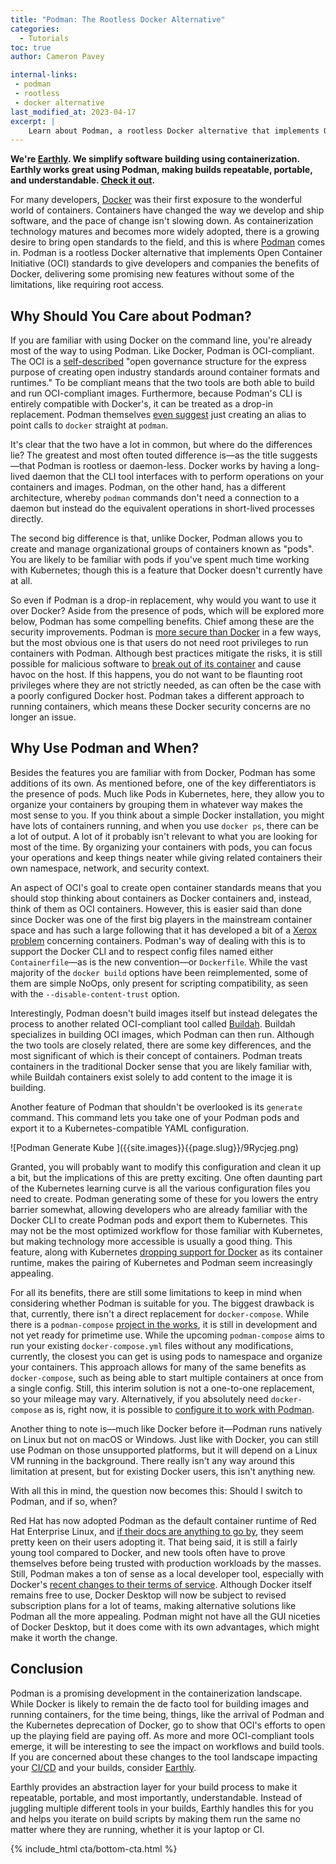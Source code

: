 ```yaml
---
title: "Podman: The Rootless Docker Alternative"
categories:
  - Tutorials
toc: true
author: Cameron Pavey

internal-links:
 - podman
 - rootless
 - docker alternative
last_modified_at: 2023-04-17
excerpt: |
    Learn about Podman, a rootless Docker alternative that implements Open Container Initiative (OCI) standards. Discover its benefits, such as improved security and the ability to create and manage pods, and find out why it may be a compelling choice for developers and companies.
---
```

**We're [Earthly](https://earthly.dev/). We simplify software building using containerization. Earthly works great using Podman, making builds repeatable, portable, and understandable. [Check it out](/).**

For many developers, [Docker](https://www.docker.com/) was their first exposure to the wonderful world of containers. Containers have changed the way we develop and ship software, and the pace of change isn't slowing down. As containerization technology matures and becomes more widely adopted, there is a growing desire to bring open standards to the field, and this is where [Podman](https://podman.io/) comes in. Podman is a rootless Docker alternative that implements Open Container Initiative (OCI) standards to give developers and companies the benefits of Docker, delivering some promising new features without some of the limitations, like requiring root access.

## Why Should You Care about Podman?

If you are familiar with using Docker on the command line, you're already most of the way to using Podman. Like Docker, Podman is OCI-compliant. The OCI is a [self-described](https://opencontainers.org/) "open governance structure for the express purpose of creating open industry standards around container formats and runtimes." To be compliant means that the two tools are both able to build and run OCI-compliant images. Furthermore, because Podman's CLI is entirely compatible with Docker's, it can be treated as a drop-in replacement. Podman themselves [even suggest](https://podman.io/whatis.html) just creating an alias to point calls to `docker` straight at `podman`.

It's clear that the two have a lot in common, but where do the differences lie? The greatest and most often touted difference is—as the title suggests—that Podman is rootless or daemon-less. Docker works by having a long-lived daemon that the CLI tool interfaces with to perform operations on your containers and images. Podman, on the other hand, has a different architecture, whereby `podman` commands don't need a connection to a daemon but instead do the equivalent operations in short-lived processes directly.

The second big difference is that, unlike Docker, Podman allows you to create and manage organizational groups of containers known as "pods". You are likely to be familiar with pods if you've spent much time working with Kubernetes; though this is a feature that Docker doesn't currently have at all.

So even if Podman is a drop-in replacement, why would you want to use it over Docker? Aside from the presence of pods, which will be explored more below, Podman has some compelling benefits. Chief among these are the security improvements. Podman is [more secure than Docker](https://cloudnweb.dev/2019/10/heres-why-podman-is-more-secured-than-docker-devsecops/) in a few ways, but the most obvious one is that users do not need root privileges to run containers with Podman. Although best practices mitigate the risks, it is still possible for malicious software to [break out of its container](https://book.hacktricks.xyz/linux-unix/privilege-escalation/docker-breakout/docker-breakout-privilege-escalation) and cause havoc on the host. If this happens, you do not want to be flaunting root privileges where they are not strictly needed, as can often be the case with a poorly configured Docker host. Podman takes a different approach to running containers, which means these Docker security concerns are no longer an issue.

## Why Use Podman and When?

Besides the features you are familiar with from Docker, Podman has some additions of its own. As mentioned before, one of the key differentiators is the presence of pods. Much like Pods in Kubernetes, here, they allow you to organize your containers by grouping them in whatever way makes the most sense to you. If you think about a simple Docker installation, you might have lots of containers running, and when you use `docker ps`, there can be a lot of output. A lot of it probably isn't relevant to what you are looking for most of the time. By organizing your containers with pods, you can focus your operations and keep things neater while giving related containers their own namespace, network, and security context.

An aspect of OCI's goal to create open container standards means that you should stop thinking about containers as Docker containers and, instead, think of them as OCI containers. However, this is easier said than done since Docker was one of the first big players in the mainstream container space and has such a large following that it has developed a bit of a [Xerox problem](https://simplystatedbusiness.com/brand/) concerning containers. Podman's way of dealing with this is to support the Docker CLI and to respect config files named either `Containerfile`—as is the new convention—or `Dockerfile`. While the vast majority of the `docker build` options have been reimplemented, some of them are simple NoOps, only present for scripting compatibility, as seen with the `--disable-content-trust` option.

Interestingly, Podman doesn't build images itself but instead delegates the process to another related OCI-compliant tool called [Buildah](https://buildah.io/). Buildah specializes in building OCI images, which Podman can then run. Although the two tools are closely related, there are some key differences, and the most significant of which is their concept of containers. Podman treats containers in the traditional Docker sense that you are likely familiar with, while Buildah containers exist solely to add content to the image it is building.

Another feature of Podman that shouldn't be overlooked is its `generate` command. This command lets you take one of your Podman pods and export it to a Kubernetes-compatible YAML configuration.

<div class="wide">
![Podman Generate Kube <pod id>]({{site.images}}{{page.slug}}/9Rycjeg.png)
</div>

Granted, you will probably want to modify this configuration and clean it up a bit, but the implications of this are pretty exciting. One often daunting part of the Kubernetes learning curve is all the various configuration files you need to create. Podman generating some of these for you lowers the entry barrier somewhat, allowing developers who are already familiar with the Docker CLI to create Podman pods and export them to Kubernetes. This may not be the most optimized workflow for those familiar with Kubernetes, but making technology more accessible is usually a good thing. This feature, along with Kubernetes [dropping support for Docker](https://levelup.gitconnected.com/kubernetes-is-deprecating-docker-in-2021-fa8317f9f070) as its container runtime, makes the pairing of Kubernetes and Podman seem increasingly appealing.

For all its benefits, there are still some limitations to keep in mind when considering whether Podman is suitable for you. The biggest drawback is that, currently, there isn't a direct replacement for `docker-compose`. While there is a `podman-compose` [project in the works](https://github.com/containers/podman-compose), it is still in development and not yet ready for primetime use. While the upcoming `podman-compose` aims to run your existing `docker-compose.yml` files without any modifications, currently, the closest you can get is using pods to namespace and organize your containers. This approach allows for many of the same benefits as `docker-compose`, such as being able to start multiple containers at once from a single config. Still, this interim solution is not a one-to-one replacement, so your mileage may vary. Alternatively, if you absolutely need `docker-compose` as is, right now, it is possible to [configure it to work with Podman](https://www.redhat.com/sysadmin/podman-docker-compose).

Another thing to note is—much like Docker before it—Podman runs natively on Linux but not on macOS or Windows. Just like with Docker, you can still use Podman on those unsupported platforms, but it will depend on a Linux VM running in the background. There really isn't any way around this limitation at present, but for existing Docker users, this isn't anything new.

With all this in mind, the question now becomes this: Should I switch to Podman, and if so, when?

Red Hat has now adopted Podman as the default container runtime of Red Hat Enterprise Linux, and [if their docs are anything to go by](https://access.redhat.com/documentation/en-us/red_hat_enterprise_linux_atomic_host/7/html/managing_containers/finding_running_and_building_containers_with_podman_skopeo_and_buildah), they seem pretty keen on their users adopting it. That being said, it is still a fairly young tool compared to Docker, and new tools often have to prove themselves before being trusted with production workloads by the masses. Still, Podman makes a ton of sense as a local developer tool, especially with Docker's [recent changes to their terms of service](https://www.docker.com/blog/updating-product-subscriptions/). Although Docker itself remains free to use, Docker Desktop will now be subject to revised subscription plans for a lot of teams, making alternative solutions like Podman all the more appealing. Podman might not have all the GUI niceties of Docker Desktop, but it does come with its own advantages, which might make it worth the change.

## Conclusion

Podman is a promising development in the containerization landscape. While Docker is likely to remain the de facto tool for building images and running containers, for the time being, things, like the arrival of Podman and the Kubernetes deprecation of Docker, go to show that OCI's efforts to open up the playing field are paying off. As more and more OCI-compliant tools emerge, it will be interesting to see the impact on workflows and build tools. If you are concerned about these changes to the tool landscape impacting your [CI/CD](/blog/ci-vs-cd) and your builds, consider [Earthly](https://earthly.dev/).

Earthly provides an abstraction layer for your build process to make it repeatable, portable, and most importantly, understandable. Instead of juggling multiple different tools in your builds, Earthly handles this for you and helps you iterate on build scripts by making them run the same no matter where they are running, whether it is your laptop or CI.

{% include_html cta/bottom-cta.html %}
